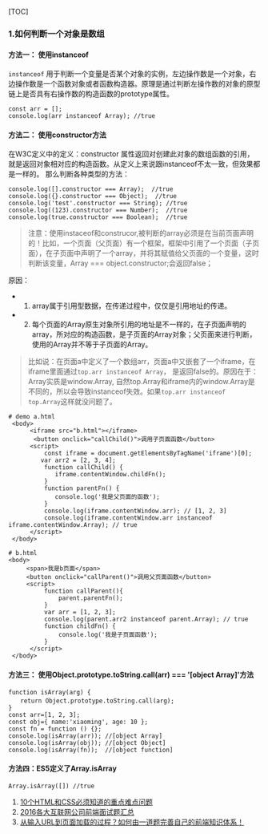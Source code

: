 [TOC]
### 1.如何判断一个对象是数组
#### 方法一： 使用instanceof
`instanceof` 用于判断一个变量是否某个对象的实例，左边操作数是一个对象，右边操作数是一个函数对象或者函数构造器。原理是通过判断左操作数的对象的原型链上是否具有右操作数的构造函数的prototype属性。

```
const arr = [];
console.log(arr instanceof Array); //true
```
#### 方法二： 使用constructor方法
在W3C定义中的定义：constructor 属性返回对创建此对象的数组函数的引用，就是返回对象相对应的构造函数。从定义上来说跟instanceof不太一致，但效果都是一样的。
那么判断各种类型的方法：

```
console.log([].constructor === Array);  //true
console.log({}.constructor === Object);  //true
console.log('test'.constructor === String); //true
console.log((123).constructor === Number);  //true
console.log(true.constructor === Boolean);  //true
```
>注意：使用instaceof和construcor,被判断的array必须是在当前页面声明的！比如，一个页面（父页面）有一个框架，框架中引用了一个页面（子页面），在子页面中声明了一个array，并将其赋值给父页面的一个变量，这时判断该变量，Array === object.constructor;会返回false；

原因：

* 1. array属于引用型数据，在传递过程中，仅仅是引用地址的传递。
* 2. 每个页面的Array原生对象所引用的地址是不一样的，在子页面声明的array，所对应的构造函数，是子页面的Array对象；父页面来进行判断，使用的Array并不等于子页面的Array。

>比如说：在页面a中定义了一个数组arr，页面a中又嵌套了一个iframe，在iframe里面通过`top.arr instanceof Array`， 是返回false的。原因在于：Array实质是window.Array, 自然top.Array和iframe内的window.Array是不同的，所以会导致instanceof失效。如果`top.arr instanceof top.Array`这样就没问题了。

```
# demo a.html
 <body>
      <iframe src="b.html"></iframe>
 	   <button onclick="callChild()">调用子页面函数</button>
      <script>
          const iframe = document.getElementsByTagName('iframe')[0];
         var arr2 = [2, 3, 4];
          function callChild() {
             iframe.contentWindow.childFn();
          }
          function parentFn() {
             console.log('我是父页面的函数');
          }
          console.log(iframe.contentWindow.arr); // [1, 2, 3]
          console.log(iframe.contentWindow.arr instanceof iframe.contentWindow.Array); // true
      </script>
 </body>
```
```
# b.html
<body>
     <span>我是b页面</span>
     <button onclick="callParent()">调用父页面函数</button>
     <script>
          function callParent(){
              parent.parentFn();
          }
          var arr = [1, 2, 3];
          console.log(parent.arr2 instanceof parent.Array); // true
          function childFn() {
              console.log('我是子页面函数');
          }
      </script>
 </body>
```

#### 方法三： 使用Object.prototype.toString.call(arr) === '[object Array]'方法
```
function isArray(arg) {
　　return Object.prototype.toString.call(arg);
}
const arr=[1, 2, 3];
const obj={ name:'xiaoming', age: 10 };
const fn = function () {};
console.log(isArray(arr)); //[object Array]
console.log(isArray(obj)); //[object Object]
console.log(isArray(fn));  //[object function]
```
#### 方法四：ES5定义了Array.isArray
```
Array.isArray([]) //true
```



1. [10个HTML和CSS必须知道的重点难点问题](https://funteas.com/topic/5a930dc8076d14fe50a8e3dd)
2. [2016各大互联网公司前端面试题汇总](http://www.jackpu.com/2016ge-da-hu-lian-wang-gong-si-qian-duan-mian-shi-ti-hui-zong/)
3. [从输入URL到页面加载的过程？如何由一道题完善自己的前端知识体系！](https://zhuanlan.zhihu.com/p/34453198?group_id=957277540147056640)